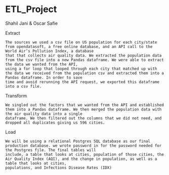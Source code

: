 # ETL_Project

Shahil Jani & Oscar Safie

Extract

    The sources we used a csv file on US population for each city/state from opendatasoft, a free online database, and an API call to the World Air’s Pollution Index, a database
	that that collects air quality data. We extracted the population data from the csv file into a new Pandas dataframe. We were able to extract the data we wanted from the API, 
	using a for loop that looped through each city that matched up with the data we received from the population csv and extracted them into a Pandas dataframe. In order to save 
	time and avoid rerunning the API request, we exported this dataframe into a csv file. 

Transform

    We singled out the factors that we wanted from the API and established them into a Pandas dataframe. We then merged the population data with the air quality data into a single 
	dataframe. We then filtered out the columns that we did not need, and dropped all duplicates giving us 596 cities. 

Load

    We will be using a relational Postgres SQL database as our final production database. we wrote password in for the password needed for the Postgres file. The final tables will
	include, a table that looks at cities, population of those cities, the Air Quality Index (AQI), and the change in population, as well as a table that looks at cities, 
	populations, and Infections Disease Rates (IDX)

